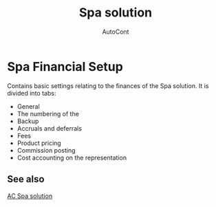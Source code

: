 ﻿---
    title: "Spa solution"
    author: AutoCont
    ms.date: 04/30/2018
    ms.topic: article
    ms.prod: dynamics-nav-2017
    ms.contentlocale: en
    ms.lasthandoff: 04/30/2018
---

# Spa Financial Setup

Contains basic settings relating to the finances of the Spa solution. It is divided into tabs:
-	General
-	The numbering of the
-	Backup
-	Accruals and deferrals
-	Fees
-	Product pricing
-	Commission posting
-	Cost accounting on the representation 



## <a name="see-also"></a>See also
[AC Spa solution](ac-spa-solution.md)